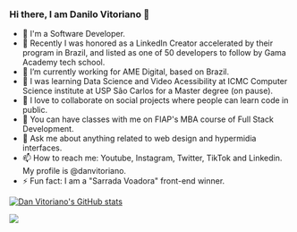 ### Hi there, I am Danilo Vitoriano 👋

- :rocket: I'm a Software Developer.
- 🥇 Recently I was honored as a LinkedIn Creator accelerated by their program in Brazil, and listed as one of 50 developers to follow by Gama Academy tech school.
- 🔭 I’m currently working for AME Digital, based on Brazil.
- 🌱 I was learning Data Science and Video Acessibility at ICMC Computer Science institute at USP São Carlos for a Master degree (on pause).
- 👯 I love to collaborate on social projects where people can learn code in public.
- 📖 You can have classes with me on FIAP's MBA course of Full Stack Development.
- 💬 Ask me about anything related to web design and hypermidia interfaces.
- 📫 How to reach me: Youtube, Instagram, Twitter, TikTok and Linkedin. My profile is @danvitoriano.
- ⚡ Fun fact: I am a "Sarrada Voadora" front-end winner.

[![Dan Vitoriano's GitHub stats](https://github-readme-stats.vercel.app/api?username=danvitoriano&show_icons=true)](https://github.com/danvitoriano/github-readme-stats)

<a href="https://github.com/danvitoriano/github-readme-stats"><img align="center" src="https://github-readme-stats.vercel.app/api/top-langs/?username=danvitoriano&langs_count=6" /></a>
